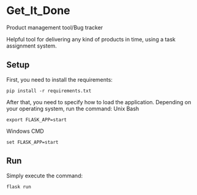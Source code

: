 # Get_It_Done
Product management tool/Bug tracker

Helpful tool for delivering any kind of products in time, using a task assignment system.

## Setup
First, you need to install the requirements:
```
pip install -r requirements.txt
```
After that, you need to specify how to load the application. Depending on your operating system, run the command:
Unix Bash
```
export FLASK_APP=start
```
Windows CMD
```
set FLASK_APP=start
```

## Run
Simply execute the command:
```
flask run
```
